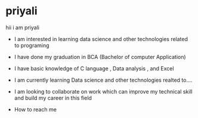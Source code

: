 # priyali

hii i am priyali

* I am interested in learning data science and other technologies related to programing

* I have done my graduation in BCA 
(Bachelor of computer Application)



* I have basic knowledge of C language , Data analysis , and Excel

* I am currently learning Data science and other technologies realted to....

* I am looking to collaborate on work which can improve my technical skill and build my career in this field 

* How to reach me
